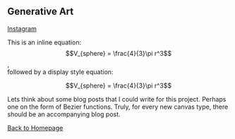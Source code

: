 <script
  src="https://cdn.mathjax.org/mathjax/latest/MathJax.js?config=TeX-AMS-MML_HTMLorMML"
  type="text/javascript">
</script> 

## Generative Art
[Instagram](https://www.instagram.com/openjv92/)

This is an inline equation: $$V_{sphere} = \frac{4}{3}\pi r^3$$,<br>
followed by a display style equation:

$$V_{sphere} = \frac{4}{3}\pi r^3$$


Lets think about some blog posts that I could write for this project. Perhaps one on the form of Bezier functions. Truly, for every new canvas type, there should be an accompanying blog post.

[Back to Homepage](/README.md)
